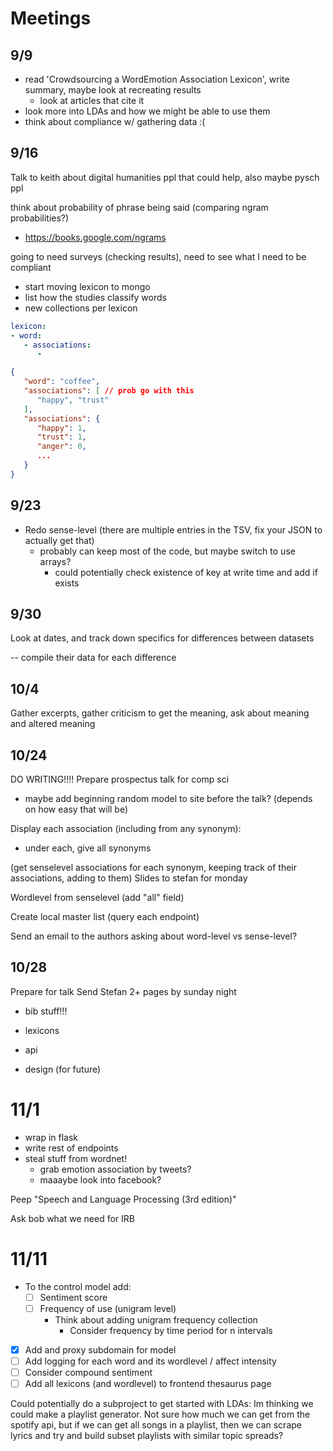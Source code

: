 # Meetings

## 9/9

- read 'Crowdsourcing a WordEmotion Association Lexicon', write summary, maybe look at recreating results 
	- look at articles that cite it
- look more into LDAs and how we might be able to use them
- think about compliance w/ gathering data :(


## 9/16

Talk to keith about digital humanities ppl that could help, also maybe pysch ppl

think about probability of phrase being said (comparing ngram probabilities?)
- https://books.google.com/ngrams

going to need surveys (checking results), need to see what I need to be compliant

- start moving lexicon to mongo
- list how the studies classify words
- new collections per lexicon

```yaml
lexicon:
- word:
   - associations:
      -  

```



```json
{
   "word": "coffee",
   "associations": [ // prob go with this
      "happy", "trust"
   ],
   "associations": {
      "happy": 1,
      "trust": 1,
      "anger": 0,
      ...
   }
}

```

## 9/23

- Redo sense-level (there are multiple entries in the TSV, fix your JSON to actually get that)
  - probably can keep most of the code, but maybe switch to use arrays?
    - could potentially check existence of key at write time and add if exists

## 9/30

Look at dates, and track down specifics for differences between datasets

-- compile their data for each difference

## 10/4

Gather excerpts, gather criticism to get the meaning, ask about meaning and altered meaning

## 10/24

DO WRITING!!!!
Prepare prospectus talk for comp sci
- maybe add beginning random model to site before the talk? (depends on how easy that will be)

Display each association (including from any synonym):
- under each, give all synonyms

(get senselevel associations for each synonym, keeping track of their associations, adding to them)
Slides to stefan for monday

Wordlevel from senselevel (add "all" field)

Create local master list (query each endpoint)

Send an email to the authors asking about word-level vs sense-level?

## 10/28

Prepare for talk
Send Stefan 2+ pages by sunday night

- bib stuff!!!

- lexicons
- api

- design (for future)

# 11/1

- wrap in flask
- write rest of endpoints
- steal stuff from wordnet!
  - grab emotion association by tweets?
  - maaaybe look into facebook?

Peep "Speech and Language Processing (3rd edition)"

Ask bob what we need for IRB

# 11/11

- To the control model add:
  - [ ] Sentiment score
  - [ ] Frequency of use (unigram level)
    - Think about adding unigram frequency collection
      - Consider frequency by time period for n intervals

- [X] Add and proxy subdomain for model
- [ ] Add logging for each word and its wordlevel / affect intensity
- [ ] Consider compound sentiment
- [ ] Add all lexicons (and wordlevel) to frontend thesaurus page

Could potentially do a subproject to get started with LDAs:
Im thinking we could make a playlist generator. Not sure how much we can get from the spotify api, but if we can get all songs in a playlist, then we can scrape lyrics and try and build subset playlists with similar topic spreads?